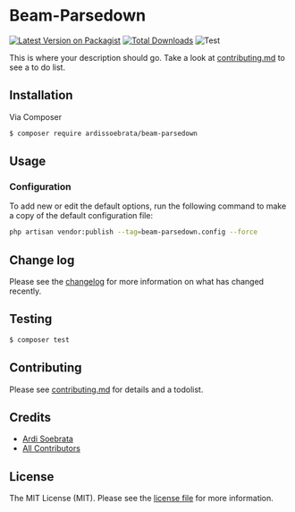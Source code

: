 # Beam-Parsedown

[![Latest Version on Packagist][ico-version]][link-packagist]
[![Total Downloads][ico-downloads]][link-downloads]
![Test](https://github.com/ardissoebrata/beam-parsedown/workflows/Test/badge.svg)

This is where your description should go. Take a look at [contributing.md](contributing.md) to see a to do list.

## Installation

Via Composer

``` bash
$ composer require ardissoebrata/beam-parsedown
```

## Usage



### Configuration

To add new or edit the default options, run the following command to make a copy of the default configuration file:

``` bash
php artisan vendor:publish --tag=beam-parsedown.config --force
```

## Change log

Please see the [changelog](changelog.md) for more information on what has changed recently.

## Testing

``` bash
$ composer test
```

## Contributing

Please see [contributing.md](contributing.md) for details and a todolist.

## Credits

- [Ardi Soebrata][link-author]
- [All Contributors][link-contributors]

## License

The MIT License (MIT). Please see the [license file](license.md) for more information.

[ico-version]: https://img.shields.io/packagist/v/ardissoebrata/beam-parsedown.svg?style=flat-square
[ico-downloads]: https://img.shields.io/packagist/dt/ardissoebrata/beam-parsedown.svg?style=flat-square
[ico-travis]: https://img.shields.io/travis/com/ardissoebrata/beam-parsedown/master.svg?style=flat-square

[link-packagist]: https://packagist.org/packages/ardissoebrata/beam-parsedown
[link-downloads]: https://packagist.org/packages/ardissoebrata/beam-parsedown
[link-travis]: https://travis-ci.com/ardissoebrata/beam-parsedown
[link-author]: https://github.com/ardissoebrata
[link-contributors]: ../../contributors